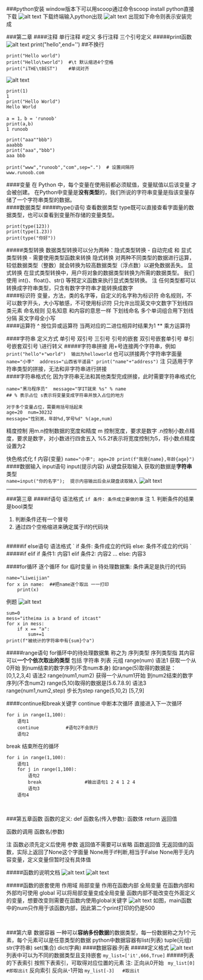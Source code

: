 ###python安装
window版本下可以用scoop通过命令scoop install python直接下载
![alt text](image-1.png)
下载终端输入python出现
![alt text](image.png)
出现如下命令则表示安装完成

###第二章
####注释
单行注释 #定义
多行注释 三个引号定义
#####print函数
![alt text](image-2.png)
print("hello",end='')  ##不换行

```
print("Hello world")
print("Hello\tworld")  #\t 默认缩进4个空格 
print("iTHE\tBEST")    #单词对齐
```
![alt text](image-4.png)
```
print(1)  
1  
print("Hello World")  
Hello World  
 
a = 1，b = 'runoob'
print(a,b)
1 runoob
 
print("aaa""bbb")
aaabbb
print("aaa","bbb")
aaa bbb
 
print("www","runoob","com",sep=".")  # 设置间隔符
www.runoob.com
```

####变量
在 Python 中，每个变量在使用前都必须赋值，变量赋值以后该变量 才会被创建。
在Python中变量是**没有类型**的，我们所说的字符串变量是指该变量存储了一个字符串类型的数据。
<br>
####数据类型
#####type()语句
查看数据类型 type既可以直接查看字面量的数据类型，也可以查看到变量所存储的变量类型。
```
print(type(123))      
print(type(1.23))
print(type("你好"))
```
#####类型转换
数据类型转换可以分为两种：隐式类型转换 - 自动完成  和 显式类型转换 - 需要使用类型函数来转换
隐式转换
对两种不同类型的数据进行运算，较低数据类型（整数）就会转换为较高数据类型（浮点数）以避免数据丢失。
显式转换
在显式类型转换中，用户将对象的数据类型转换为所需的数据类型。 我们使用 int()、float()、str() 等预定义函数来执行显式类型转换。
注 任何类型都可以转换成字符串类型，只含有数字字符串才能转换成数字
<br>
####标识符
变量，方法，类的名字等，自定义的名字称为标识符
命名规则，不可以数字开头，大小写敏感，不可使用标识符
只允许出现英文中文数字下划线四类元素
命名规则
见名知意  和内容的意思一样
下划线命名  多个单词组合用下划线分隔
英文字母全小写
<br>
####运算符
^ 按位异或运算符 当两对应的二进位相异时结果为1
** 乘方运算符

####字符串
定义方式 单引号 双引号 三引号
引号的嵌套 双引号嵌套单引号 单引号嵌套双引号   \进行转义
#####字符串拼接
用+号连接两个字符串，例如
`
print("hello"+"world")  输出为helloworld
`
也可以拼接两个字符串字面量
`
name="小李"  address="山西省平遥县"
print("name"+"address")
`
注 只适用于字符串类型的拼接，无法和非字符串进行拼接
<br>
####字符串格式化
因为字符串无法和其他类型完成拼接，此时需要字符串格式化
```
name="黑马程序员"  message="学IT就来 %s" % name
## % 表示占位 s表示将变量变成字符串并放入占位的地方

对于多个变量占位，需要用括号括起来
age=20  num=30232
message="性别男，年龄%d,学号%d" %(age,num) 
```

精度控制
用m.n控制数据的宽度和精度
m 控制宽度，要求是数字 
.n控制小数点精度，要求是数字，对小数进行四舍五入
%5.2f表示将宽度控制为5，将小数点精度设置为2

快色格式化 f 内容{变量}
`
name="小李"; age=20
print(f"我是{name},年龄{age}")
`
####数据输入 input语句
input(提示内容)  从键盘获取输入
获取的数据是**字符串**类型  
`
name=input("你的名字");  提示内容输出后会从键盘读取输入
`
![alt text](image-3.png)
<br>
***


###第三章
####if语句
语法格式
`
if 条件:
    条件成立要做的事
`
注 1. 判断条件的结果是bool类型  
   1. 判断条件还有一个冒号  
   2. 通过四个空格缩进来确定属于if的代码块
<br>
#####if else语句
语法格式
`
if 条件:
    条件成立的代码
else:   
    条件不成立的代码
`
#####if elif
if 条件1:
    内容1
elif 条件2:
    内容2
...
else:
    内容3

####for循环
逐个循环
for 临时变量 in 待处理数据集:
    条件满足是执行的代码
```
name="Liweijian"
for x in name:  ##把name逐个取出 一一打印
    print(x)
```
例题
![alt text](image-5.png)

```
sum=0
mess="itheima is a brand of itcast"
for x in mess:
    if x == "a":
        sum+=1
print(f"被统计的字符串中有{sum}个a")
```

#####range语句
for循环中的待处理数据集 称之为 序列类型
序列类型指 其内容可以**一个个依次取出的类型** 包括 字符串 列表 元组 
range(num)
语法1
获取一个从0开始 到num结束的数字序列(不含num本身)
如range(5)取得的数据是：[0,1,2,3,4]
语法2
range(num1,num2)
获得一个从num1开始 到num2结束的数字序列(不含num2)
range(5,10)取得的数据是[5.6.7.8.9]
语法3
range(num1,num2,step)
步长为step
range(5,10,2) [5,7,9]

####continue和break关键字
continue 中断本次循环 直接进入下一次循环
```
for i in range(1,100):
    语句1 
    continue          #语句2不会执行 
    语句2  

```
break 结束所在的循环
```
for i in range(1,100):
    语句1
    for j in range(1,100):
        语句2
        break                #输出语句1 2 4 1 2 4
        语句3
    语句4
```
<br>

###第五章函数
函数的定义:
def 函数名(传入参数):
    函数体
    return 返回值

函数的调用 
函数名(参数)

注 函数必须先定义后使用 参数 返回值不需要可以省略
函数返回值
无返回值的函数，实际上返回了None这个字面量
None用于if判断,相当于False
None用于无内容变量，定义变量但暂时没有具体值

#####函数的说明文档
![alt text](image-6.png)
![alt text](image-7.png)

#####函数的嵌套使用
作用域
局部变量 作用在函数内部
全局变量 在函数内部和外部均可使用
global 可以将局部变量变成全局变量
函数内部不能改变在外面定义的变量，想要改变则需要在函数内使用global关键字
![alt text](image-8.png)
如图，main函数中的num只作用于该函数内部，因此第二个print打印的仍是500

<br>

###第六章 数据容器
一种可以**容纳多份数据**的数据类型，每一份数据称之为1个元素，每个元素可以是任意类型的数据
python中数据容器有list(列表) tuple(元组) str(字符串) set(集合) dict(字典)
####数据容器:列表
#####定义格式
![alt text](image-9.png)
列表中可以为不同的数据类型且支持嵌套
`my_list=['it',666,True]`
#####列表的下表索引
按照下表索引，可取得对应位置的元素
注: 正向从0开始
` my_list[0]  #即取出it`
反向索引 反向从-1开始
`my_list[-3]   #取出it`